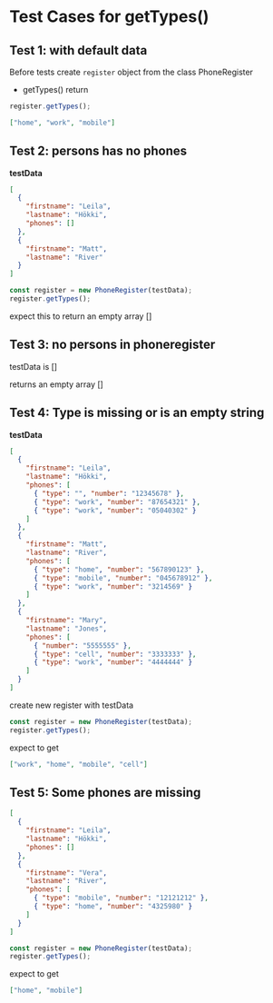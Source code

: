 # Test Cases for getTypes()

## Test 1: with default data

Before tests create `register` object from the class PhoneRegister

- getTypes() return

```js
register.getTypes();
```

```json
["home", "work", "mobile"]
```

## Test 2: persons has no phones

**testData**

```json
[
  {
    "firstname": "Leila",
    "lastname": "Hökki",
    "phones": []
  },
  {
    "firstname": "Matt",
    "lastname": "River"
  }
]
```

```js
const register = new PhoneRegister(testData);
register.getTypes();
```

expect this to return an empty array []

## Test 3: no persons in phoneregister

testData is []

returns an empty array []

## Test 4: Type is missing or is an empty string

**testData**

```json
[
  {
    "firstname": "Leila",
    "lastname": "Hökki",
    "phones": [
      { "type": "", "number": "12345678" },
      { "type": "work", "number": "87654321" },
      { "type": "work", "number": "05040302" }
    ]
  },
  {
    "firstname": "Matt",
    "lastname": "River",
    "phones": [
      { "type": "home", "number": "567890123" },
      { "type": "mobile", "number": "045678912" },
      { "type": "work", "number": "3214569" }
    ]
  },
  {
    "firstname": "Mary",
    "lastname": "Jones",
    "phones": [
      { "number": "5555555" },
      { "type": "cell", "number": "3333333" },
      { "type": "work", "number": "4444444" }
    ]
  }
]
```

create new register with testData

```js
const register = new PhoneRegister(testData);
register.getTypes();
```

expect to get

```json
["work", "home", "mobile", "cell"]
```

## Test 5: Some phones are missing

```json
[
  {
    "firstname": "Leila",
    "lastname": "Hökki",
    "phones": []
  },
  {
    "firstname": "Vera",
    "lastname": "River",
    "phones": [
      { "type": "mobile", "number": "12121212" },
      { "type": "home", "number": "4325980" }
    ]
  }
]
```

```js
const register = new PhoneRegister(testData);
register.getTypes();
```

expect to get

```json
["home", "mobile"]
```

